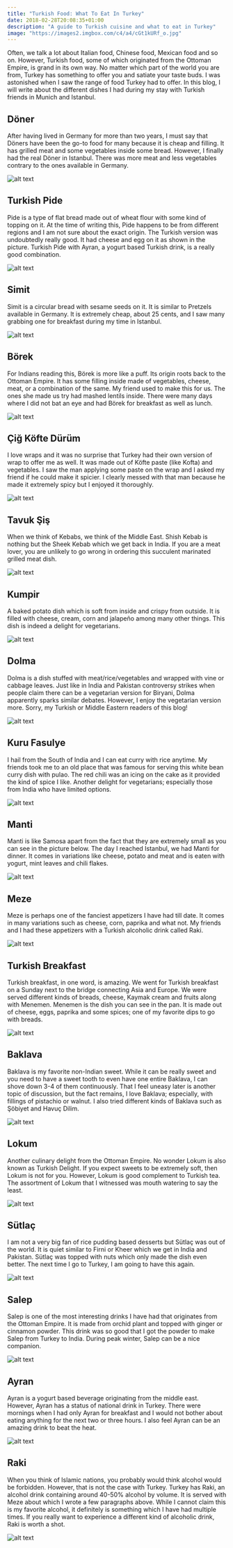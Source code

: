 ```yaml
---
title: "Turkish Food: What To Eat In Turkey"
date: 2018-02-28T20:08:35+01:00
description: "A guide to Turkish cuisine and what to eat in Turkey"
image: "https://images2.imgbox.com/c4/a4/cGt1kURf_o.jpg"
---
```


Often, we talk a lot about Italian food, Chinese food, Mexican food and so on. However, Turkish food, some of which originated from the Ottoman Empire, is grand in its own way. No matter which part of the world you are from, Turkey has something to offer you and satiate your taste buds. I was astonished when I saw the range of food Turkey had to offer. In this blog, I will write about the different dishes I had during my stay with Turkish friends in Munich and Istanbul.

## Döner

After having lived in Germany for more than two years, I must say that Döners have been the go-to food for many because it is cheap and filling. It has grilled meat and some vegetables inside some bread. However, I finally had the real Döner in Istanbul. There was more meat and less vegetables contrary to the ones available in Germany.

![alt text](https://images2.imgbox.com/73/f6/BAzIIfHi_o.jpg "Döner")

## Turkish Pide

Pide is a type of flat bread made out of wheat flour with some kind of topping on it. At the time of writing this, Pide happens to be from different regions and I am not sure about the exact origin. The Turkish version was undoubtedly really good. It had cheese and egg on it as shown in the picture. Turkish Pide with Ayran, a yogurt based Turkish drink, is a really good combination.

![alt text](https://images2.imgbox.com/76/c7/1ElFovgy_o.jpg "Turkish Pide")

## Simit

Simit is a circular bread with sesame seeds on it. It is similar to Pretzels available in Germany. It is extremely cheap, about 25 cents, and I saw many grabbing one for breakfast during my time in Istanbul.

![alt text](https://images2.imgbox.com/be/3a/X5rGWfMp_o.jpg "Simit")

## Börek

For Indians reading this, Börek is more like a puff. Its origin roots back to the Ottoman Empire. It has some filling inside made of vegetables, cheese, meat, or a combination of the same. My friend used to make this for us. The ones she made us try had mashed lentils inside. There were many days where I did not bat an eye and had Börek for breakfast as well as lunch.

![alt text](https://images2.imgbox.com/cd/49/LnBTj0H6_o.jpg "Börek")

## Çiğ Köfte Dürüm

I love wraps and it was no surprise that Turkey had their own version of wrap to offer me as well. It was made out of Köfte paste (like Kofta) and vegetables. I saw the man applying some paste on the wrap and I asked my friend if he could make it spicier. I clearly messed with that man because he made it extremely spicy but I enjoyed it thoroughly.

![alt text](https://images2.imgbox.com/a2/f1/tmJzpMiW_o.jpg "Çiğ Köfte Dürüm")

## Tavuk Şiş

When we think of Kebabs, we think of the Middle East. Shish Kebab is nothing but the Sheek Kebab which we get back in India. If you are a meat lover, you are unlikely to go wrong in ordering this succulent marinated grilled meat dish.

![alt text](https://images2.imgbox.com/e2/b2/kG5GVpfP_o.jpg "Tavuk Şiş")

## Kumpir

A baked potato dish which is soft from inside and crispy from outside. It is filled with cheese, cream, corn and jalapeño among many other things. This dish is indeed a delight for vegetarians.

![alt text](https://images2.imgbox.com/5d/96/ZG68fPgh_o.jpg "Kumpir")

## Dolma

Dolma is a dish stuffed with meat/rice/vegetables and wrapped with vine or cabbage leaves. Just like in India and Pakistan controversy strikes when people claim there can be a vegetarian version for Biryani, Dolma apparently sparks similar debates. However, I enjoy the vegetarian version more. Sorry, my Turkish or Middle Eastern readers of this blog!

![alt text](https://images2.imgbox.com/12/ec/q5M0Hli8_o.jpg "Dolma")

## Kuru Fasulye

I hail from the South of India and I can eat curry with rice anytime. My friends took me to an old place that was famous for serving this white bean curry dish with pulao. The red chili was an icing on the cake as it provided the kind of spice I like. Another delight for vegetarians; especially those from India who have limited options.

![alt text](https://images2.imgbox.com/46/e1/em5Leq6w_o.jpg "Kuru Fasulye")

## Manti

Manti is like Samosa apart from the fact that they are extremely small as you can see in the picture below. The day I reached Istanbul, we had Manti for dinner. It comes in variations like cheese, potato and meat and is eaten with yogurt, mint leaves and chili flakes.

![alt text](https://images2.imgbox.com/25/2e/4HnvJ9Op_o.jpg "Manti")

## Meze

Meze is perhaps one of the fanciest appetizers I have had till date. It comes in many variations such as cheese, corn, paprika and what not. My friends and I had these appetizers with a Turkish alcoholic drink called Raki.

![alt text](https://images2.imgbox.com/dc/39/14nfiqkg_o.jpg "Meze")

## Turkish Breakfast

Turkish breakfast, in one word, is amazing. We went for Turkish breakfast on a Sunday next to the bridge connecting Asia and Europe. We were served different kinds of breads, cheese, Kaymak cream and fruits along with Menemen. Menemen is the dish you can see in the pan. It is made out of cheese, eggs, paprika and some spices; one of my favorite dips to go with breads.

![alt text](https://images2.imgbox.com/0e/c8/4rysbV3E_o.jpg "Turkish Breakfast")

## Baklava

Baklava is my favorite non-Indian sweet. While it can be really sweet and you need to have a sweet tooth to even have one entire Baklava, I can shove down 3-4 of them continuously. That I feel uneasy later is another topic of discussion, but the fact remains, I love Baklava; especially, with fillings of pistachio or walnut. I also tried different kinds of Baklava such as Şöbiyet and Havuç Dilim.

![alt text](https://images2.imgbox.com/79/21/a5gAdZMM_o.jpg "Baklava")

## Lokum

Another culinary delight from the Ottoman Empire. No wonder Lokum is also known as Turkish Delight. If you expect sweets to be extremely soft, then Lokum is not for you. However, Lokum is good complement to Turkish tea. The assortment of Lokum that I witnessed was mouth watering to say the least.

![alt text](https://images2.imgbox.com/f9/88/xt6xJ0UT_o.jpg "Lokum")

## Sütlaç

I am not a very big fan of rice pudding based desserts but Sütlaç was out of the world. It is quiet similar to Firni or Kheer which we get in India and Pakistan. Sütlaç was topped with nuts which only made the dish even better. The next time I go to Turkey, I am going to have this again.

![alt text](https://images2.imgbox.com/88/cf/6hZtexBH_o.jpg "Sütlaç")

## Salep

Salep is one of the most interesting drinks I have had that originates from the Ottoman Empire. It is made from orchid plant and topped with ginger or cinnamon powder. This drink was so good that I got the powder to make Salep from Turkey to India. During peak winter, Salep can be a nice companion.

![alt text](https://images2.imgbox.com/ef/51/CJr0beVG_o.jpg "Salep")

## Ayran

Ayran is a yogurt based beverage originating from the middle east. However, Ayran has a status of national drink in Turkey. There were mornings when I had only Ayran for breakfast and I would not bother about eating anything for the next two or three hours. I also feel Ayran can be an amazing drink to beat the heat.

![alt text](https://images2.imgbox.com/6b/64/ka1pr9GL_o.jpg "Ayran")

## Raki

When you think of Islamic nations, you probably would think alcohol would be forbidden. However, that is not the case with Turkey. Turkey has Raki, an alcohol drink containing around 40-50% alcohol by volume. It is served with Meze about which I wrote a few paragraphs above. While I cannot claim this is my favorite alcohol, it definitely is something which I have had multiple times. If you really want to experience a different kind of alcoholic drink, Raki is worth a shot.

![alt text](https://images2.imgbox.com/dc/03/Ta4Rbp4S_o.jpg "Raki")